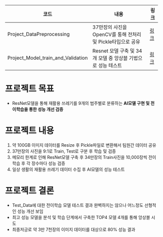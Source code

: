 | 코드 | 내용 | 링크  |
|------|-----|---|
|   Project_DataPreprocessing   |  37만장의 사진을 OpenCV를 통해 전처리 및 Pickle타입으로 공유   | [링크](https://github.com/DataResolvere/Project/blob/main/DL_Recycling_classicification/Project_DataPreprocessing.ipynb)  |
|   Project_Model_train_and_Validation   |   Resnet 모델 구축 및 34개 모델 중 앙상블 기법으로 성능 테스트  |  [링크](https://github.com/DataResolvere/Project/blob/main/DL_Recycling_classicification/Project_Model_train_and_Validation.ipynb) |
# 프로젝트 목표
- ResNet모델을 통해 재활용 쓰레기를 9개의 범주별로 분류하는 **AI모델 구현 및 전이학습을 통한 성능 개선 검증**
# 프로젝트 내용
1. 약 100GB 이미지 데이터를 Resize 후 Pickle파일로 변환해서 팀원간 데이터 공유
2. 37만장의 사진을 9:1로 Train, Test로 구분 후 학습 및 검증
3. 메모리 한계로 인해 ResNet모델 구축 후 34만장의 Train사진을 10,000장씩 전이학습 후 각 장수마다 성능 검증
4. 일상 생활의 재활용 쓰레기 데이터 수집 후 AI모델의 성능 테스트
# 프로젝트 결론
- Test_Data에 대한 전이학습 모델 테스트 결과 완벽하지는 않으나 어느정도 선형적인 성능 개선 보임
- 최고 성능 모델을 분석 및 학습 단계에서 구축한 TOP4 모델 4개를 통해 앙상블 시도
- 최종저긍로 약 3만 7천장의 이미지 데이터를 대상으로 80% 성능 결과
